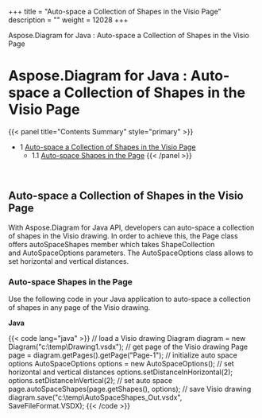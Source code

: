 +++
title = "Auto-space a Collection of Shapes in the Visio Page" 
description = "" 
weight = 12028 
+++

Aspose.Diagram for Java : Auto-space a Collection of Shapes in the Visio Page  

# Aspose.Diagram for Java : Auto-space a Collection of Shapes in the Visio Page


{{< panel title="Contents Summary" style="primary" >}}
*   1 [Auto-space a Collection of Shapes in the Visio Page](#Auto-spaceaCollectionofShapesintheVisioPage-Auto-spaceaCollectionofShapesintheVisioPage)
    *   1.1 [Auto-space Shapes in the Page](#Auto-spaceaCollectionofShapesintheVisioPage-Auto-spaceShapesinthePage)
{{< /panel >}}
 

 

## Auto-space a Collection of Shapes in the Visio Page

With Aspose.Diagram for Java API, developers can auto-space a collection of shapes in the Visio drawing. In order to achieve this, the Page class offers autoSpaceShapes member which takes ShapeCollection and AutoSpaceOptions parameters. The AutoSpaceOptions class allows to set horizontal and vertical distances.

### Auto-space Shapes in the Page

Use the following code in your Java application to auto-space a collection of shapes in any page of the Visio drawing.

**Java**

{{< code lang="java" >}}
// load a Visio drawing
Diagram diagram = new Diagram("c:\\temp\\Drawing1.vsdx");
// get page of the Visio drawing
Page page = diagram.getPages().getPage("Page-1");
// initialize auto space options
AutoSpaceOptions options = new AutoSpaceOptions();
// set horizontal and vertical distances
options.setDistanceInHorizontal(2);
options.setDistanceInVertical(2);
// set auto space 
page.autoSpaceShapes(page.getShapes(), options);
// save Visio drawing
diagram.save("c:\\temp\\AutoSpaceShapes_Out.vsdx", SaveFileFormat.VSDX);
{{< /code >}}

